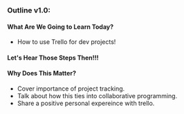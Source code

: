 ### Outline v1.0:

#### What Are We Going to Learn Today?
- How to use Trello for dev projects!

#### Let's Hear Those Steps Then!!!


#### Why Does This Matter?
- Cover importance of project tracking.
- Talk about how this ties into collaborative programming.
- Share a positive personal expereince with trello.
